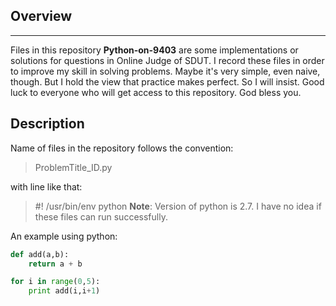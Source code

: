## Overview
------------
Files in this repository **Python-on-9403** are some implementations or 
solutions for questions in Online Judge of SDUT. I record these files in
order to improve my skill in solving problems. Maybe it's very simple, 
even naive, though. But I hold the view that practice makes perfect. So
I will insist. 
Good luck to everyone who will get access to this repository. 
God bless you.

## Description
Name of files in the repository follows the convention:
> ProblemTitle_ID.py


with line like that:

> \#! /usr/bin/env python
**Note**: Version of python is 2.7. I have no idea if these files can run
	successfully.

An example using python:
```python
def add(a,b):
	return a + b

for i in range(0,5):
	print add(i,i+1)
```
